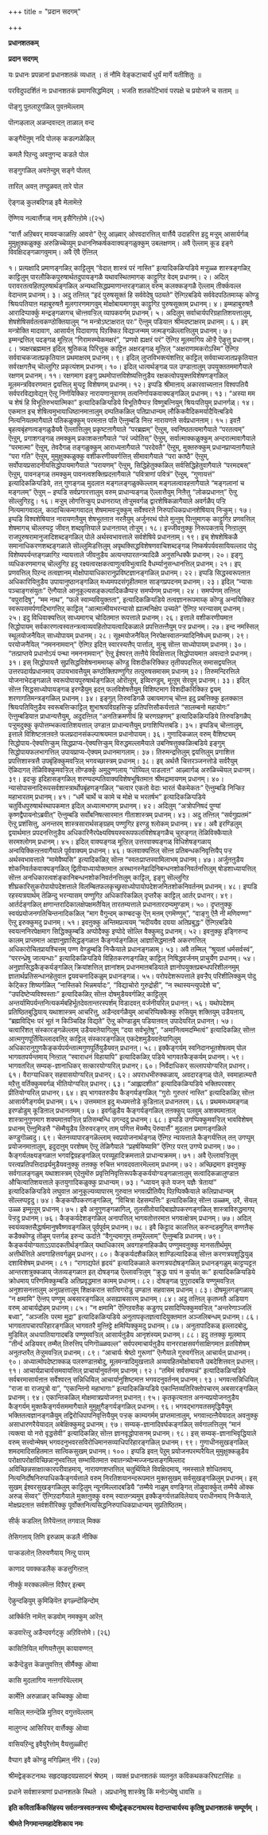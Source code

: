 +++
title = "प्रदान सदगम्"

+++


**प्रधानशतकम्**

**प्रदान सदगम्**

यः प्रधानः प्रपन्नानां प्रधानशतकं व्यधात् । तं नौमि वेङ्कटाचार्यं धुर्यं मार्गे यतीशितुः ॥

परविदुपदर्शितं नः प्रधानशतकं प्रमाणसिद्धमिदम् । भजति शतकोटिभावं परपक्षे च प्रयोजने च सताम् ॥

पॊङ्गु पुऩलाऱुगळिल् पुवऩमॆल्लाम्

पॊऩ्गऴलाल् अळन्दवऩ्दऩ् ताळाल् वन्द

कङ्गैयॆऩुम् नदि पोलक् कडल्गळेऴिल्

कमलै पिऱन्दु अवऩुगन्द कडले पोल

सङ्गुगळिल् अवऩेन्दुम् सङ्गे पोलत्

तारिल् अवऩ् तण्दुळवत् तारे पोल

ऎङ्गळ् कुलबदिगळ् इवै मेलामॆऩ्ऱे

ऎण्णिय नल्वार्त्तैगळ् नाम् इसैगिऩ्ऱोमे।(२५)

“वार्त्तै अऱिबवर् मायवऱ्काळऩ्ऱि आवरो” ऎऩ्ऱु आऴ्वार् ओरवदारत्तिल् वार्त्तैयै उदाहरित्त इदु मऱ्ऱुम् आसार्यर्गळ् मुमुक्षुक्कळुक्कु अरुळिच्चॆय्युम् प्रधाननिष्कर्षकवाक्यङ्गळुक्कुम् उबलक्षणम्। अवै ऎल्लाम् कूड इङ्गे विवक्षिदङ्गळागवुमाम्। अवै ऎवै ऎऩ्ऩिल्

१।  प्रत्यक्षादि प्रमाणङ्गळिऱ् काट्टिलुम् “वेदात् शास्त्रं परं नास्ति”
    इत्यादिकळिऱ्पडिये मऱ्ऱुळ्ळ शास्त्रङ्गळिऱ् काट्टिलुम्
    पारलौकिकपुरुषार्थतदुपायङ्गळै यथावस्थितमागक् काट्टुगिऱ वेदम्
    प्रधानम्। २।  अदिल् परावरतत्वहितपुरुषार्थङ्गळिल् अन्यथासिद्धप्रमाणान्तरङ्गळाल्
    वरुम् कलक्कङ्गळै ऎल्लाम् तीर्क्कवल्ल वेदान्तम् प्रधानम्। ३।  अदु तऩ्ऩिल् “इदं पुरुषसूक्तं हि सर्ववेदेषु पठ्यते” ऎऩ्गिऱबडिये
    सर्ववेदपठितमाय्क् कॊण्डु श्रियःपतियाऩ महाबुरुषऩै मूलगारणमागवुम्
    मोक्षोबायमागवुम् काट्टुगिऱ पुरुषसूक्तम् प्रधानम्। ४।  इम्महाबुरुषऩै आरादिप्पार्क्कु मन्द्रङ्गळागच् चॊऩ्ऩवऱ्ऱिल्
    व्यापकवर्गम् प्रधानम्। ५।  अदिलुम् सर्वाचार्यपरिग्रहातिशयत्तालुम्,
    शेषशेषिसर्वतत्वकण्ठोक्तियालुम् “न मन्त्रोऽष्टाक्षरात् परः” ऎऩ्ऩुम्
    पडियाऩ श्रीमदष्टाक्षरम् प्रधानम्। ६।  इम् मन्त्रोक्ति मादावाग, आसार्यऩ् पिदावागप् पिऱक्किऱ विद्याजन्मम्
    जऩ्मङ्गळॆल्लात्तिलुम् प्रधानम्। ७।  इम्मन्द्रत्तिल् पदङ्गळ् मूऩ्ऱिल् “गिरामस्म्येकमक्षरं”, “प्रणवो
    ह्यक्षरं परं” ऎऩ्गिऱ मूलमागिय ऒऱ्ऱै ऎऴुत्तु प्रधानम्। ८।  त्र्यक्षरब्रह्ममाऩ इदिल् श्रुतिकळ् पिरित्तुक् काट्टिऩ अक्षरङ्गळ्
    मूऩ्ऱिल् “अक्षराणामकरोऽस्मि” ऎऩ्गिऱ सर्ववाचकजातप्रकृतियाऩ
    प्रथमाक्षरम् प्रधानम्। ९।  इदिल् लुप्तविभक्त्यंशत्तिऱ् काट्टिल् सर्ववाच्यजातप्रकृतियाऩ
    सर्वरक्षगऩैच् चॊल्लुगिऱ प्रकृत्यंशम् प्रधानम्। १०। इदिल् धात्वर्थङ्गळ् पल उण्डाऩालुम् उपयुक्ततममागैयाले रक्षणम्
    प्रधानम्। ११। रक्षगमाग इङ्गु प्रथमोपात्तविशेष्यत्तिऩुडैय
    रक्षकत्वोपयुक्त्तविशेषणङ्गळिल् मूलमन्त्रविवरणमाऩ द्वयत्तिल् मुऱ्पट्ट
    विशेषणम् प्रधानम्। १२। इप्पडि श्रीमाऩाय् अकारवाच्यऩाऩ विश्वपतियै सर्वपरविद्यावेद्यऩ् ऎऩ्ऱु
    निर्णयिक्किऱ नारायणानुवागम् तत्वनिर्णायकवाक्यङ्गळिल् प्रधानम्। १३। “अस्या मम च शेषं हि विभूतिरुभयात्मिका” इत्यादिकळिऱ्पडिये
    विभूतियैप्पऱ्ऱ विष्णुबत्नियुम् श्रियःपतियुम् प्रधानर्गळ्। १४। एकमाऩ इच् शेषित्वमुभायाधिष्ठानमाऩालुम् दम्पतिकळिल् पतिप्राधान्यम्
    लौकिकवैदिकमर्यादैयिऩ्बडिये नित्यनियतमागैयाले पतिकळुक्कुम् परमऩाऩ पति
    ऎऩ्ऩुम्बडि निऩ्ऱ नारायणऩे सर्वप्रधानऩाम्। १५। इवऩै बृहत्वबृंहणत्वङ्गळुडैयवै ऎल्लात्तिलुम् प्रकृष्टऩागैयाले
    “परब्रह्मम्” ऎऩ्ऱुम्, स्वनिष्ठतत्वमागैयाले “परतत्वम्” ऎऩ्ऱुम्,
    प्रगाशगङ्गळ् तमक्कुम् प्रकाशकऩागैयाले “परं ज्योतिस्” ऎऩ्ऱुम्,
    सर्वात्माक्कळुक्कुम् अन्दरात्मावागैयाले “परमात्मा” ऎऩ्ऱुम्, तेवदैगळ्
    तङ्गळुक्कुम् आराध्यऩागैयाले “परदेवतै” ऎऩ्ऱुम्, मुक्तरुक्कुम्
    प्रधानप्राप्यऩागैयाले “परा गति” ऎऩ्ऱुम्, मुमुक्षुक्कळुक्कु
    वशीकरणीयवर्गत्तिऩ् सीमावागैयाले “परा काष्ठै” ऎऩ्ऱुम्,
    सर्वोपायप्रसादनीयसिद्धोपायमागैयाले “परायणम्” ऎऩ्ऱुम्,
    सिद्धिहेतुक्कळिल् सर्वसिद्धिहेतुवागैयाले “परमदबस्” ऎऩ्ऱुम्,
    पावनङ्गळ् तमक्कुम् पावनत्वशक्तिप्रदऩागैयाले “पवित्राणां पवित्रं”
    ऎऩ्ऱुम्, “गुणायत्तं” इत्यादिकळिऱ्पडिये, तऩ् गुणङ्गळ् मुदलाऩ
    मङ्गलङ्गळुक्कॆल्लाम् मङ्गलत्वावहऩागैयाले “मङ्गलानां च मङ्गलम्”
    ऎऩ्ऱुम् – इप्पडि सर्वप्रगारत्तालुम् वरुम् प्राधान्यङ्गळ्
    ऎल्लात्तैयुम् निऩैत्तु “लोकप्रधानऩ्” ऎऩ्ऱु सॊल्लुगिऱदु। १६। मऱ्ऱुम् लोगत्तिऱ्कुप् प्रधानराय्त् तोऱ्ऱुमवर्गळ् द्वारशेषिकळागैयाले
    अवर्गळैप् पऱ्ऱि नित्यमागवादल्, कादाचित्कमागवादल् शेषमामवऱ्ऱुक्कुम्
    सर्वेश्वरऩे निरुपाधिकप्रधानशेषियाय् निऱ्कुम्। १७। इप्पडि विश्वशेषियाऩ नारायणऩैयुम् शेषभूतऩाऩ नरऩैयुम् अर्जुनरथं पोले
    मुऩ्ऩुम् पिऩ्ऩुमागक् काट्टुगिऱ प्रणवत्तिल् शेषमागच् चॊल्लप्पट्ट
    जीवऩ् शब्दवृत्तियाले प्रधानऩाय्त् तोऱ्ऱुम्। १८। इज्जीवऩुक्कु निरूपकऩाय् निऩ्ऱालुम् राजपुरुषरामानुजादिशब्दङ्गळिल्
    पोले अर्थस्वभावत्ताले सर्वशेषिये प्रधानऩाम्। १९। इच् शेषशेषिकळै समानाधिकरणशब्दङ्गळाले सॊल्लुमिडत्तिलुम्
    अपृथक्सिद्धविशेषणवाचिशब्दङ्गळ् निष्कर्षपर्यवसायियल्लाद पोदु
    विशेष्यपर्यन्तङ्गळागिऱ न्यायत्ताले जीवऩुडैय अत्यन्तपारतन्त्र्यादिळै
    अनुसन्धिक्कै प्रधानम्। २०। इङ्गु व्यधिकरणमागच् चॊल्लुगिऱ इदु रक्ष्यत्वरक्षकत्वाणुत्वविभुत्वादि
    वैधर्म्यानुसन्धानत्तिल् प्रधानम्। २१। इप् प्रणवत्तिल् पिऱन्द तत्वज्ञानम्
    मोक्षोपायाधिकारानुप्रविष्टज्ञानङ्गळिल् प्रधानम्। २२। इप्पडि सिद्धस्वरूपऩाऩ अधिकारियिऩुडैय उपायानुष्ठानङ्गळिल्
    मध्यमपदसंगृहीतमाऩ साङ्गप्रपदनम् प्रधानम्। २३। इदिल् “न्यासः पञ्चाङ्गसंयुतः” ऎऩ्गैयाले आनुकूल्यसङ्कल्पादिकळैप्पऱ्ऱ
    समर्प्पणम् प्रधानम्। २४। समर्प्पणम् तऩ्ऩिल् “वपुरादिषु”, “मम नाथ”, “फले स्वाम्यवियुक्तता”,
    इत्यादिकळिऱ्पडिये तत्वज्ञानरूपमाय्क् कॊण्डु अन्वयिक्किऱ
    स्वरूपसमर्पणादिभागत्तिऱ् काट्टिल् “आत्मात्मीयभरन्यासो ह्यात्मनिक्षेप
    उच्यते” ऎऩ्गिऱ भरन्यासम् प्रधानम्। २५। इदु विधिवाक्यत्तिल् साध्यमागच् चोदितमाऩ रूपत्ताले प्रधानम्। २६। इत्ताले वशीकरणीयमाऩ सिद्धोपायम्
    सर्वकारणत्वस्वतन्त्रत्वाव्यवहितोपायत्वादिकळाले प्रपत्तितऩ्ऩैयुम्
    पऱ्ऱ प्रधानम्। २७। इन्द नमस्सिल् स्थूलयोजनैयिल् साध्योपायम् प्रधानम्। २८। सूक्ष्मयोजनैयिल् निरपेक्षस्वातन्त्र्यादिनिषेधम् प्रधानम्। २९। परयोजनैयिल् “नमननामवान्” ऎऩ्गिऱ इदिऩ् स्वारस्यत्तैप् पार्त्ताल्,
    मुऩ्बु सॊऩ्ऩ साध्योपायम् प्रधानम्। ३०। “तत्प्राप्तये प्रधानोऽयं पन्था नमननामवान्” ऎऩ्ऱु ईश्वरऩ् तऩ्ऩैये
    विवक्षित्ताल् सिद्धोपायमाऩ अवऩ्दाऩे प्रधानम्। ३१। इस् सिद्धोपायत्तै सुप्रसिद्धविशेषनाममाय्क् कॊण्डु विशदीकरिक्किऱ
    तृतीयपदत्तिल् समासद्वयत्तिल् उत्तरपदार्यप्रधानमाय् उपायभावत्तैयुम्
    कण्ठोक्तिपण्णुगिऱ तत्पुरुषसमासम् प्रधानम् ३२। तिरुमन्दिरत्तिले योजनाभेदङ्गळाले स्वरूपोपायपुरुषार्थङ्गळिल्
    ओरॊऩ्ऱुम्, इव्विरण्डुम्, मूऩ्ऱुम् सेरवुम् प्रधानम्। ३३। इदिल् सॊऩ्ऩ सिद्धसाध्योपायङ्गळ् इरण्डैयुम् इदऩ् फलविशेषत्तैयुम्
    विशिष्टमाग विशदीकरिक्किऱ द्वयम् शरणागतिमन्त्रङ्गळिल् प्रधानम्। ३४। इङ्गुत् तिरुवडिगळै उबायमागच् चॊऩ्ऩ इदु प्रबत्तिक्कु इलक्काऩ
    श्रियःपतियिऩुडैय स्वरूबत्तिऱ्काट्टिल् शुभाश्रयविग्रहत्तिऱ्कु
    प्रतिपत्तिसौकर्यत्ताले “सालम्बनो महायोगः” ऎऩ्ऩुम्बडियाऩ
    प्राधान्यत्तैयुम्, अदुदऩ्ऩिल् “अनतिक्रमणीयं हि चरणग्रहणम्”
    इत्यादिकळिऱ्पडिये तिरुवडिगळैप् पऱ्ऱुमदुक्कु
    कृपोत्तम्भकत्वातिशयत्ताल् उण्डाऩ प्राधान्यत्तैयुम्
    प्रगाशिप्पित्तबडि। ३५। इप्पडिच् चॊऩ्ऩालुम्, इत्ताले विशिष्टऩाऩवऩे फलप्रदानसंकल्पाश्रयमाऩ
    प्रधानोपायम्। ३६। गुणादिकळाल् वरुम् वैशिष्ट्यम् सिद्धोपाय-ऐक्यत्तिऱ्कुम्
    सिद्धप्राप्य-ऐक्यत्तिऱ्कुम् विरुद्धमल्लामैयाले उबनिषत्तुक्कळिऩ्बडिये
    इङ्गुम् सिद्धोपायफलभागत्तिल् उपायप्राप्य-ऐक्यम् प्रधानमागलाम्। ३७। तिरुमन्द्रत्तिलुम् द्वयत्तिलुम् प्रगाशित्त प्रपत्तिशास्त्रत्तै
    उपबृंहिक्कुमवऱ्ऱिल् भगवच्छास्त्रम् प्रधानम्। ३८। इव् अर्थत्तै चित्तरञ्जनत्तोडे सर्वरैयुम् ऎळिदागत् तॆळिविक्कुमवऱ्ऱिल्
    तॊण्डर्क्कु अमुदुण्णलाय् “पॊय्यिल् पाडलाऩ” आऴ्वार्गळ् अरुळिच्चॆयल्
    प्रधानम्। ३९। इदऱ्कु इदिहासङ्गळिल् शरण्यदम्पतिवाक्यविशेषभूषितमाऩ श्रीमद्रामायणम्
    प्रधानम्। ४०। न्यासोपासनादिरूपसर्वशास्त्रार्थोपबृंहणङ्गळिल् “चत्वार एकतो वेदाः
    भारतं चैकमेकतः” ऎऩ्ऩुम्बडि निऱ्किऱ महाभारतम् प्रधानम्। ४१। “धर्मे चार्थे च कामे च मोक्षे च भरतर्षभ” इत्यादिकळिऱ्पडिये
    चतुर्विधपुरुषार्थस्थापकमाऩ इदिल् अध्यात्मभागम् प्रधानम्। ४२। अदिलुम् “अत्रोपनिषदं पुण्यां कृष्णद्वैपायनोऽब्रवीत्” ऎऩ्ऩुम्बडि
    सर्वोबनिषत्सारमाऩ गीताशास्त्रम् प्रधानम्। ४३। अदु तऩ्ऩिल् “सर्वगुह्यतमं” ऎऩ्ऱु प्रशंसित्तु, अनन्तरम्
    शास्त्रसारार्थसङ्ग्रहम् पण्णुगिऱ इरण्डु श्लोकम् प्रधानम्। ४४। अवै इरण्डिलुम् द्वयार्थमाऩ प्रपदनत्तिऩुडैय
    अधिकारिनैरपेक्ष्यविषयस्वरूपफलविशेषङ्गळैच् चुरुङ्गत् तॆळिविक्कैयाले
    सरमश्लोगम् प्रधानम्। ४५। इदिल् वाक्यङ्गळ् मूऩ्ऱिल् उत्तरवाक्यङ्गळ् विधिशेषङ्गळाय्
    अन्वयिक्किऩ्ऱऩवागैयाले पूर्ववाक्यम् प्रधानम्। ४६। फलवाक्यत्तिल् सॊऩ्ऩ प्रतिबन्धकनिवृत्तियैप् पऱ्ऱ अर्थस्वभावत्ताले
    “मामेवैष्यसि” इत्यादिकळिऱ् सॊऩ्ऩ “स्वतःप्राप्तस्वामिलाभम् प्रधानम्। ४७। अर्जुऩऩुडैय शोकनिवर्तकवाक्यङ्गळिल् द्वितीयाध्यायोक्तमाऩ
    अस्थानस्नेहादिनिबन्धनशोकनिवर्तनत्तिलुम् षोडशाध्यायत्तिल् सॊऩ्ऩ
    अनधिकारत्वशंङ्कानिबन्धनशोकनिवर्तनत्तिलुम् काट्टिल्, इङ्गु सॊल्लुगिऱ
    शीघ्रकारिसुकरोपायोपदेशत्ताले
    विलम्बितफलकृच्छ्रसाध्योपायोपदेशजनितशोकनिवर्तनम् प्रधानम्। ४८। इप्पडि रहस्यत्रयार्थम् तॆळिन्दु भरन्यासम् पण्णुगिऱ अधिकारिकळिल्
    दृप्तरैक् काट्टिल् आर्तर् प्रधानर्। ४९। आर्तर्दङ्गळिल् क्षणान्तरादिकालक्षेपक्षमतैयिल् तारतम्यत्ताले
    प्रधानतारदम्यमुण्डाम्। ५०। दृप्तऩुक्कु स्वयंप्रयोजनगतिचिन्तनादिकळिल् “माग वैगुन्दम् काण्बदऱ्कु
    ऎऩ् मऩम् एगमॆण्णुम्”, “वाङ्गु ऎऩै नी मणिवण्णा” ऎऩ्ऱु इरुक्कुमदु
    प्रधानम्। ५१। इवऩुक्कु अन्तिमप्रत्ययम् “मदीययैव दयया अतिप्रबुद्धः” ऎऩ्गिऱबडिये
    स्वयत्ननिरपेक्षमाग सिद्धिक्कुम्बडि अप्पोदैक्कु इप्पोदे सॊल्लि
    वैक्कुमदु प्रधानम्। ५२। इवऩुक्कु इङ्गिरुन्द कालम् प्राप्तमाऩ आज्ञानुज्ञासिद्धङ्गळाऩ
    कैङ्गर्यङ्गळिल् आज्ञासिद्धमाऩवै अकरणत्तिल् अधिकारोचितप्रायश्चित्तम्
    पण्ण वेण्डुम्बडि निऱ्कैयाले प्रधानङ्गळाम्। ५३। अवै तम्मिल् “श्रूयतां धर्मसर्वस्वं”, “पररन्ध्रेषु जात्यन्धाः”
    इत्यादिकळिऱ्पडिये विहितकरणङ्गळिऱ् काट्टिल् निषिद्धवर्जनम्
    प्राचुर्येण प्रधानम्। ५४। अनुज्ञासिद्धकैङ्कर्यङ्गळिल् क्रियांशत्तिल् ज्ञानांशम्
    प्रधानमाऩबडियाले ज्ञानोपयुक्तप्रबन्धपरिशीलनमुम्
    ज्ञातार्थप्रतिसन्धानहेतुवाऩ द्वयवचनादिकळुम् प्रधानङ्गळ्। ५५। परोपदेशरूपत्ताले इवऱ्ऱैप् परिशीलिक्कुम् पोदु केट्किऱ शिष्यर्गळिल्
    “नास्तिको भिन्नमर्यादः”, “विद्याचोरो गुरुद्रोही”, “न
    स्थास्यन्त्युपदेशे च”, “उपदिष्टेप्यविश्वस्ताः” इत्यादिकळिऱ् सॊऩ्ऩ
    दोषमुडैयवर्गळिऱ् काट्टिलुम्
    अन्तर्यामिपर्यन्तनित्यकर्मबहिर्भूतदेवतान्तरस्पर्शम् विडादवऩ्
    वर्जनीयरिल् प्रधानऩ्। ५६। यथोपदेशम् प्रतिष्ठितबुद्धियाय् यथाशास्त्रम् आचरित्तु,
    अडैन्दवर्गळैयुम् आचरिप्पिक्कैक्कु रुसियुम् शक्तियुम् उडैयऩाय्,
    “ब्रह्मविद्भिः परं भूतं न किञ्चिदिह विद्यते” ऎऩ्ऱु कॊण्डाडुम्
    पडियाऩवऩ् उपादेयरिल् प्रधानऩ्। ५७। चत्वारिंशत् संस्कारङ्गळॆल्लाम् उडैयवऩेयागिलुम् “दया सर्वभूतेषु”,
    “अमानित्वमदम्भित्वं” इत्यादिकळिऱ् सॊऩ्ऩ आत्मगुणपूर्तियिल्लादवऩिऱ्
    काट्टिल् संस्कारङ्गळिल् एकदेशमुडैयवऩेयागिलुम्
    अधिकारानुगुणकैङ्कर्यपर्यन्तात्मगुणपूर्तियुडैयवऩ् प्रधानऩ्। ५८। इक्कैङ्गर्यम् स्वनिदानभूतशेषत्वम् पोल भागवतपर्यन्तमाय् निऩ्ऱाल्
    “स्वाराधनं विहायापि” इत्यादिकळिऱ् पडिये भागवतकैङ्कर्यम् प्रधानम्। ५९। भागवतरिल् सम्यक्-ज्ञानाधिकर् सत्कारयोग्यरिल् प्रधानर्। ६०। निर्वेदाधिकर् सल्लापयोग्यरिल् प्रधानर्। ६१। वैराग्याधिकर् सहवासयोग्यरिल् प्रधानर्। ६२। अपराधभीरुक्कळाय्, अवदारङ्गळ् पोले, स्वमाहात्म्यत्तै मऱैत्तु
    वर्तिक्कुमवर्गळ् भीतियोग्यरिल् प्रधानर्। ६३। “आह्लादशीत” इत्यादिकळिऱ्पडिये भक्तिपरवशर् प्रीतियोग्यरिल् प्राधानर्। ६४। इप् भागवतरुडैय कैङ्गर्यङ्गळिल् “गुरोः गुरुतरं नास्ति” इत्यादिकळिऱ्
    सॊऩ्ऩ आसार्यगैङ्गर्यम् प्रधानम्। ६५। उत्तममाऩ इदु मध्यमत्तोडे कूडिऩाल् प्रधानतरम्। ६६। प्रथममध्यमङ्गळ् इरण्डोडुम् कूडिऩाल् प्रधानतमम्। ६७। इवर्गळुडैय कैङ्गर्यङ्गळिल् तऩक्कुप् पलवुम् अशक्यमाऩाल्
    शास्त्रानुगुणमाग शक्यमाऩवऱ्ऱिल् प्रतिसम्बन्धि उगन्ददु प्रधानम्। ६८। इप्पडि उगप्पिक्कुमवऱ्ऱिल् भावविशेषम् प्रधानम् ऎऩ्ऩुमिडत्तै
    “सॆम्मैयुडैय तिरुवरङ्गर् ताम् पणित्त मॆय्म्मैप् पॆरुवार्त्तै” मुदलाऩ
    प्रमाणङ्गळिले कण्डुगॊळ्वदु। ६९। चेतनव्यापारङ्गळॆल्लाम् स्वप्रयोजनार्थङ्गळ् ऎऩ्गिऱ न्यायत्ताले
    कैङ्गर्यत्तिल् तऩ् उगप्पुम् प्रयोजनमाऩालुम्, इदुदाऩुम् परशेषम् ऎऩ्ऱु
    तॆळिगैयाले “प्रहर्षयिष्यामि” ऎऩ्गिऱ परऩ् उगप्पे प्रधानम्। ७०। कैङ्गर्यलक्ष्यङ्गळाऩ भगवद्विग्रहङ्गळिल् परव्यूहादिक्रमत्ताले
    प्राधान्यक्रमम्। ७१। अवै ऎल्लावऱ्ऱिलुम् परत्वप्रतिपत्तिदार्ढ्यमुडैयवऩुक्कु तऩक्कु रुचित्त
    भगवदवतारमॆल्लाम् प्रधानम्। ७२। अच्छिद्रमाग इवऩुक्कु सर्वगालङ्गळुम् यथाशास्त्रम् एदेऩुमॊरु
    प्रवृत्तिनिवृत्तिरूपकैङ्कर्ययोग्यङ्गळाऩालुम् सत्वादिकळालुण्डाऩ
    औचित्यातिशयत्ताले कृतयुगादिकळुक्कु प्राधान्यम्। ७३। “ध्यायन् कृते यजन् यज्ञैः त्रेतायां” इत्यादिकळिऱ्पडिये लघुवाऩ
    आनुकूल्यव्यापारम् गुरुवाऩ भगवत्प्रीतियैप् पिऱप्पिक्कैयाले
    कलिप्राधान्यम् सॊल्लप्पट्टदु। ७४। कैङ्कर्योपकरणङ्गळिल्, “विचित्रा देहसम्पत्तिः” इत्यादिकळिऱ् सॊऩ्ऩ
    उळ्ळम्, उरै, सॆयल् उळ्ळ इम्मूऩ्ऱुम् प्रधानम्। ७५। इवै अनुगुणङ्गळागिल्, तुलसीतोयादिबाह्योपकरणङ्गळिल्
    शास्त्राविरुद्धमागप् पॆऱ्ऱदु प्रधानम्। ७६। कैङ्कर्यदेशङ्गळिल् अनापत्तिल् भागवतोत्तरमाऩ भगवत्क्षेत्रम् प्रधानम्। ७७। अदिल् स्वयंव्यक्तसैद्धार्षमानुषवैष्णवङ्गळिल् पूर्वपूर्वम् प्रधानम्। ७८। इवै किट्टाद कालत्तिल् करुन्दडमुगिल् वण्णऩैक् कडैक्कॊण्डु तॊऴुम्
    पत्तर्गळ् इरुन्द ऊर्दाऩे “वैगुन्दमागुम् तम्मूरॆल्लाम्” ऎऩ्ऩुम्बडि
    प्रधानम्। ७९। कैङ्कर्ययोग्यताऽऽपादकतीर्थङ्गळिल् यथाधिकारम् अवगाहनाहिकळैप्
    पण्णुमवऩुक्कु मानसतीर्थमुम् अत्तीर्थत्तिले अवगाहित्तवर्गळुम्
    प्रधानर्। ८०। कैङ्कर्यदशैकळिल् शाण्डिल्यादिकळ् सॊऩ्ऩ करणत्रयशुद्धियुळ् दशाविशेषम्
    प्रधानम्। ८१। “रागाद्यपेतं हृदयं” इत्यादिकळाले करणत्रयदोषङ्गळिल् प्रधानङ्गळुम्
    काट्टप्पट्टऩ आन्तरशत्रुक्कळाय् जेतव्यङ्गळाऩ इत् दोषङ्गळ्
    ऎल्लावऱ्ऱिलुम् “क्रुद्धः पापं न कुर्यात् कः” इत्यादिकळिऱ्पडिये
    क्रोधमाय् परिणमिक्कुम्बडि अतिप्रवृद्धमाऩ कामम् प्रधानम्। ८२। दोषङ्गळ् पुगुरादबडि पण्णुमवऱ्ऱिल् अनुशासनत्तालुम् अनुग्रहत्तालुम्
    शिक्षकराऩ सात्विगरोडु उण्डाऩ सहवासम् प्रधानम्। ८३। दोषमूलगङ्गळाय् “न क्षमामि” ऎऩ्ऩप् पण्णुम् अबसारङ्गळिल् असह्याबसारम्
    प्रधानम्। ८४। अदु तऩ्ऩिल् कृतघ्नतै अडियाग वरुम् आचार्यद्रोहम् प्रधानम्। ८५। “न क्षमामि” ऎऩ्गिऱवऩैक् कडुगप् प्रसादिप्पिक्कुमवऱ्ऱिल्
    “अन्तरेणाञ्जलिं बध्वा”, “अञ्जलिः परमा मुद्रा” इत्यादिकळिऱ्पडिये
    अनुतापकृतज्ञत्वादियुक्तमाऩ अञ्जलिबन्धम् प्रधानम्। ८६। भागवतापचारपरिहारङ्गळिल् भागवतरै मुऩ्ऩिट्टे क्षमिप्पिक्कुमदु
    प्रधानम्। ८७। अनुतापादिकळ् इल्लादबोदु, मुडिविल् अधःपातियागादबडि पण्णुमवऱ्ऱिल्
    आसार्यऩुडैय आनृशंस्यम् प्रधानम्। ८८। इदु तऩक्कु मूलमाय् “तीर्न्द अडियवर् तम्मैत् तिरुत्तिप् पणिगॊळ्ळवल्ल”
    सर्वपरमाचार्यऩुडैय वानरराक्षसवर्गसाक्षिगमाऩ व्रतविशेषम् अनुतप्तरैत्
    तेऱ्ऱुमवऱ्ऱिल् प्रधानम्। ८९। “आचार्यः श्रेष्ठो गुरूणां” ऎऩ्गैयाले गुरुवर्गत्तिल् आचार्यऩ्
    प्राधानम्। ९०। अध्यात्मोपदेष्टाक्कळ् पलरुण्डाऩबोदु, मूलमन्त्रादिमुखत्ताले
    अव्यवहितमोक्षोबायत्तै उबदेशित्तवऩ् प्रधानऩ्। ९१। आचार्यप्राचार्यसमवायत्तिल् प्राचार्यानुवर्तनम् प्रधानम्। ९२। “तमिमं सर्वसम्पन्नं” इत्यादिकळिऱ्पडिये सर्वबरमासार्यऩाऩ सर्वेश्वरऩ्
    सन्निधियिल् आचार्यानुशिष्टमाऩ भगवदनुवर्तनम् प्रधानम्। ९३। भगवत्सन्निधियिल् “राजा वा राजपुत्रो वा”, “एकान्तिनो महाभागाः”
    इत्यादिकळिऱ्पडिये एकान्तिव्यतिरिक्तोपचारम् अबसारङ्गळिल् प्रधानम्। ९४। एकान्तिकळिल् मोक्षमात्रप्रयोजनऩ् प्रधानऩ्। ९५। कृतकृत्यऩाऩ अनन्यप्रयोजनऩुडैय कैङ्गर्यम् मुक्तकैङ्गर्यसममागैयाले
    मुमुक्षुगैङ्गर्यङ्गळिल् प्रधानम्। ९६। भगवद्भागवतसमृद्धियैयुम् भक्तितत्वज्ञानङ्गळैयुम्
    तद्विरोधिपापनिवृत्तियैयुम् पऱ्ऱक् काम्यगर्मम् प्राप्तमाऩालुम्,
    भगवाऩ्दऩ्ऩैयेयादल् अवऩुक्कु असाधारणरैयेयादल् अबेक्षिक्कुमदु
    प्रधानम्। ९७। सम्यक्-ज्ञानादिवर्घकङ्गळिल् सर्वगालत्तिलुम् “मानं त्यक्त्वा यो नरो
    वृद्धसेवी” इत्यादिकळिऱ् सॊऩ्ऩ ज्ञानवृद्धोपासनम् प्रधानम्। ९८। इस् सम्यक्-ज्ञानाभिवृद्धियाले वरुम् सत्त्वोन्मेषम्
    भगवदनुभवरसविरोधिमानसव्याधिपरिहारङ्गळिल् प्रधानम्। ९९। गुणाधीनसुखङ्गळिल् शमदमादिसहितमाऩ सात्विकसुखम् प्रधानम्। १००। इप्पडि इवऩ् पॆऱुम् प्रयोजनपरम्परैयिल् मुमुक्षुक्कळुडैय
     परोक्षापरोक्षविच्छिन्नानुभवत्तिल् सम्भावितमाऩ
     स्वातन्त्र्योन्मज्जनप्रसङ्गमिल्लाद अविच्छिन्नसाक्षात्कारपरीवाहमाय्,
     नारायणशप्तत्तिल् चतुर्थियिले विवक्षिदमाय्, नमस्साले शोधितमाय्,
     नित्यनिर्दोषनिरुपाधिककैङ्गर्यत्ताले वरुम् निरतिशयानन्दरूपमाऩ
     मुक्तसुखम् सर्वसुखङ्गळिलुम् प्रधानम्। इस् सुखम् ईश्वरसुखङ्गळिलुम्
     काट्टिलुम् न्यूनमिल्लादबडियै “तम्मैये नाळुम् वणङ्गित्
     तॊऴुवार्क्कुत् तम्मैये ऒक्क अरुळ् सॆय्वर्” ऎऩ्गिऱदागैयाले
     मुक्तऩुक्कु वरुम् स्वातन्त्र्यमुम् इक्कैङ्गर्यत्तळविलेयाय्
     पराधीनमाय् निऱ्कैयाले, मोक्षप्रदऩाऩ सर्वशरीरिक्कु
     पूर्वोक्तनित्यसिद्धनिरुपाधिकप्राधान्यम् सुप्रतिष्ठितम्।

सीर्क् कडलिऩ् तिरैयॆऩ्ऩत् तगवाल् मिक्क

तेसिगऩाय् तिणि इरुळाम् कडलै नीक्कि

पाऱ्कडलोऩ् तिरुवणैयाय् निऩ्ऱु पारम्

काणाद पवक्कडलैक् कडत्तुगिऩ्ऱाऩ्

नीर्क्कु मरक्कलमॆऩ्ऩ विऱैवर् इऩ्बम्

ऎऴुन्दऴियुम् कुमिऴियॆऩ इगऴ्न्दॊऴिन्दोम्

आर्क्किऩि नामॆऩ् कडवोम् नमक्कुम् आरॆऩ्

कडवारॆऩ्ऱु अडैन्दवर्गट्कु अऱिवित्तोमे। (२६)

कासिऩियिल् मणियऩैत्तुम् कायावण्णऩ्

कडैन्दॆडुत्त कॆळत्तुवत्तिऩ् सीर्मैक्कु ऒव्वा

कासि मुदलागिय नऩ्ऩगरियॆल्लाम्

कार्मेऩि अरुळाळर् कच्चिक्कु ऒव्वा

मासिल् मऩन्दॆळि मुऩिवर् वगुत्तवॆल्लाम्

मालुगन्द आसिरियर् वार्त्तैक्कु ऒव्वा

वासियऱिन्दु इवैयुरैत्तोम् वैयत्तुळ्ळीर्!

वैप्पाग इवै कॊण्डु मगिऴ्मिऩ् नीरे। (२७)

श्रीमद्वेङ्कटनाथः सहृदयहृदयप्रसादनं श्रेष्ठम् । व्यक्तं प्रधानशतकं व्यतनुत कविकथककरिघटासिंहः ॥

प्रधाने सर्वशास्त्राणां प्रधानशतके स्थिते । अप्रधानेषु शास्त्रेषु किं मनोऽन्येषु धावसि ॥

**इति कवितार्किकसिंहस्य सर्वतन्त्रस्वतन्त्रस्य श्रीमद्वेङ्कटनाथस्य वेदान्ताचार्यस्य कृतिषु प्रधानशतकं सम्पूर्णम् ।**

**श्रीमते निगमान्तमहादेशिकाय नमः**

